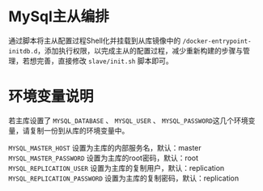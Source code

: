 # MySql主从编排
通过脚本将主从配置过程Shell化并挂载到从库镜像中的 `/docker-entrypoint-initdb.d`，添加执行权限，以完成主从的配置过程，减少重新构建的步骤与管理，若想完善，直接修改 `slave/init.sh` 脚本即可。

# 环境变量说明

若主库设置了 `MYSQL_DATABASE` 、 `MYSQL_USER` 、 `MYSQL_PASSWORD`这几个环境变量，请复制一份到从库的环境变量中。

`MYSQL_MASTER_HOST` 设置为主库的内部服务名，默认：master
`MYSQL_MASTER_PASSWORD` 设置为主库的root密码，默认：root
`MYSQL_REPLICATION_USER` 设置为主库的复制用户，默认：replication
`MYSQL_REPLICATION_PASSWORD` 设置为主库的复制密码，默认：replication